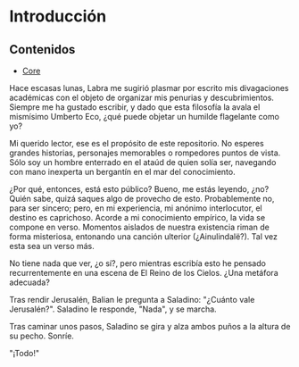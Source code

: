 # Introducción

## Contenidos

* [Core](./lb/core.md)

Hace escasas lunas, Labra me sugirió plasmar por escrito mis divagaciones académicas con el objeto de organizar mis penurias y descubrimientos. Siempre me ha gustado escribir, y dado que esta filosofía la avala el mismísimo Umberto Eco, ¿qué puede objetar un humilde flagelante como yo?

Mi querido lector, ese es el propósito de este repositorio. No esperes grandes historias, personajes memorables o rompedores puntos de vista. Sólo soy un hombre enterrado en el ataúd de quien solía ser, navegando con mano inexperta un bergantín en el mar del conocimiento.

¿Por qué, entonces, está esto público? Bueno, me estás leyendo, ¿no? Quién sabe, quizá saques algo de provecho de esto. Probablemente no, para ser sincero; pero, en mi experiencia, mi anónimo interlocutor, el destino es caprichoso. Acorde a mi conocimiento empírico, la vida se compone en verso. Momentos aislados de nuestra existencia riman de forma misteriosa, entonando una canción ulterior (¿Ainulindalë?). Tal vez esta sea un verso más.

No tiene nada que ver, ¿o sí?, pero mientras escribía esto he pensado recurrentemente en una escena de El Reino de los Cielos. ¿Una metáfora adecuada?

Tras rendir Jerusalén, Balian le pregunta a Saladino: "¿Cuánto vale Jerusalén?". Saladino le responde, "Nada", y se marcha.

Tras caminar unos pasos, Saladino se gira y alza ambos puños a la altura de su pecho. Sonríe.

"¡Todo!"
